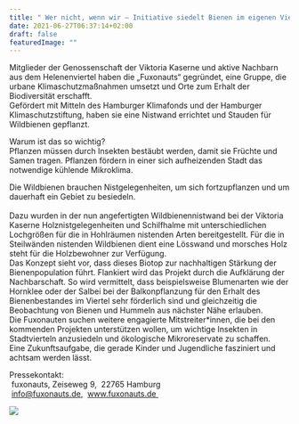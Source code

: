 ```yaml
---
title: " Wer nicht, wenn wir – Initiative siedelt Bienen im eigenen Viertel an."
date: 2021-06-27T06:37:14+02:00
draft: false
featuredImage: ""
---
```

Mitglieder der Genossenschaft der Viktoria Kaserne und aktive Nachbarn aus dem Helenenviertel haben die „Fuxonauts“ gegründet, eine Gruppe, die urbane Klimaschutzmaßnahmen umsetzt und Orte zum Erhalt der Biodiversität erschafft.
\
Gefördert mit Mitteln des Hamburger Klimafonds und der Hamburger Klimaschutzstiftung, haben sie eine Nistwand errichtet und Stauden für Wildbienen gepflanzt.

Warum ist das so wichtig? \
Pflanzen müssen durch Insekten bestäubt werden, damit sie Früchte und Samen tragen. Pflanzen fördern in einer sich aufheizenden Stadt das notwendige kühlende Mikroklima. 

Die Wildbienen brauchen Nistgelegenheiten, um sich fortzupflanzen und um dauerhaft ein Gebiet zu besiedeln.\
\
Dazu wurden in der nun angefertigten Wildbienennistwand bei der Viktoria Kaserne Holznistgelegenheiten und Schilfhalme mit unterschiedlichen Lochgrößen für die in Hohlräumen nistenden Arten bereitgestellt. Für die in Steilwänden nistenden Wildbienen dient eine Lösswand und morsches Holz steht für die Holzbewohner zur Verfügung.
\
Das Konzept sieht vor, dass dieses Biotop zur nachhaltigen Stärkung der Bienenpopulation führt. Flankiert wird das Projekt durch die Aufklärung der Nachbarschaft. So wird vermittelt, dass beispielsweise Blumenarten wie der Hornklee oder der Salbei bei der Balkonpflanzung für den Erhalt des Bienenbestandes im Viertel sehr förderlich sind und gleichzeitig die Beobachtung von Bienen und Hummeln aus nächster Nähe erlauben.
\
Die Fuxonauten suchen weitere engagierte Mitstreiter*innen, die bei den kommenden Projekten unterstützen wollen, um wichtige Insekten in Stadtvierteln anzusiedeln und ökologische Mikroreservate zu schaffen.
\
Eine Zukunftsaufgabe, die gerade Kinder und Jugendliche fasziniert und achtsam werden lässt.

Pressekontakt:  \
 fuxonauts, Zeiseweg 9,  22765 Hamburg \
 info@fuxonauts.de,  www.fuxonauts.de 

![](/img/220805-logo-klimafonds-gross-rbg.jpg)